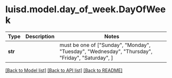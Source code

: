 # luisd.model.day_of_week.DayOfWeek

Type | Description | Notes
------------- | ------------- | -------------
**str** |  |  must be one of ["Sunday", "Monday", "Tuesday", "Wednesday", "Thursday", "Friday", "Saturday", ]

[[Back to Model list]](../../README.md#documentation-for-models) [[Back to API list]](../../README.md#documentation-for-api-endpoints) [[Back to README]](../../README.md)

